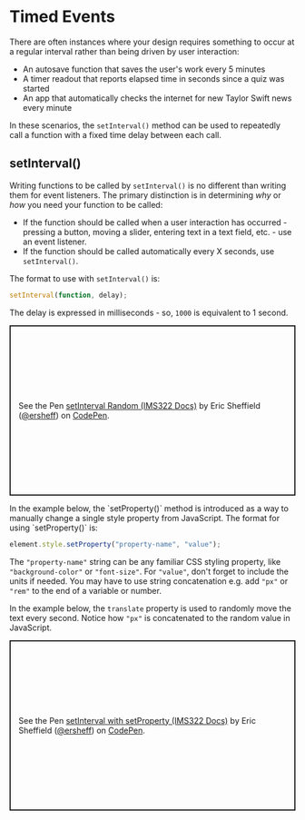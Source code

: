 # Timed Events
There are often instances where your design requires something to occur at a regular interval rather than being driven by user interaction:
- An autosave function that saves the user's work every 5 minutes
- A timer readout that reports elapsed time in seconds since a quiz was started
- An app that automatically checks the internet for new Taylor Swift news every minute

In these scenarios, the `setInterval()` method can be used to repeatedly call a function with a fixed time delay between each call.

## setInterval()
Writing functions to be called by `setInterval()` is no different than writing them for event listeners. The primary distinction is in determining *why* or *how* you need your function to be called:
- If the function should be called when a user interaction has occurred - pressing a button, moving a slider, entering text in a text field, etc. - use an event listener.
- If the function should be called automatically every X seconds, use `setInterval()`.

The format to use with `setInterval()` is:
```js
setInterval(function, delay);
```

The delay is expressed in milliseconds - so, `1000` is equivalent to 1 second.
<p class="codepen" data-height="300" data-default-tab="js,result" data-slug-hash="qBvWqoB" data-editable="true" data-user="ersheff" style="height: 300px; box-sizing: border-box; display: flex; align-items: center; justify-content: center; border: 2px solid; margin: 1em 0; padding: 1em;">
  <span>See the Pen <a href="https://codepen.io/ersheff/pen/qBvWqoB">
  setInterval Random (IMS322 Docs)</a> by Eric Sheffield (<a href="https://codepen.io/ersheff">@ersheff</a>)
  on <a href="https://codepen.io">CodePen</a>.</span>
</p>
In the example below, the `setProperty()` method is introduced as a way to manually change a single style property from JavaScript. The format for using `setProperty()` is:

```js
element.style.setProperty("property-name", "value");
```

The `"property-name"` string can be any familiar CSS styling property, like `"background-color"` or `"font-size"`. For `"value"`, don't forget to include the units if needed. You may have to use string concatenation e.g. add `"px"` or `"rem"` to the end of a variable or number.

In the example below, the `translate` property is used to randomly move the text every second. Notice how `"px"` is concatenated to the random value in JavaScript.
<p class="codepen" data-height="300" data-default-tab="js,result" data-slug-hash="KKEPNoe" data-editable="true" data-user="ersheff" style="height: 300px; box-sizing: border-box; display: flex; align-items: center; justify-content: center; border: 2px solid; margin: 1em 0; padding: 1em;">
  <span>See the Pen <a href="https://codepen.io/ersheff/pen/KKEPNoe">
  setInterval with setProperty (IMS322 Docs)</a> by Eric Sheffield (<a href="https://codepen.io/ersheff">@ersheff</a>)
  on <a href="https://codepen.io">CodePen</a>.</span>
</p>
<script async src="https://cpwebassets.codepen.io/assets/embed/ei.js"></script>